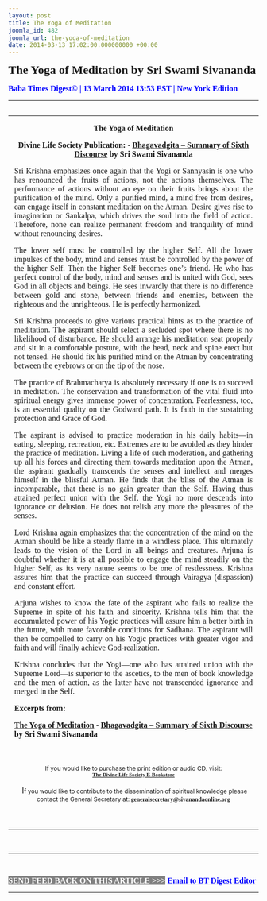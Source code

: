 ```yaml
---
layout: post
title: The Yoga of Meditation
joomla_id: 482
joomla_url: the-yoga-of-meditation
date: 2014-03-13 17:02:00.000000000 +00:00
---
```

<p style="text-align: justify;"><span style="font-size: 18pt; font-family: book antiqua,palatino;"><strong><span style="line-height: 115%;">The Yoga of Meditation by Sri Swami Sivananda</span></strong></span></p>
<p style="text-align: justify;"><strong><span style="font-family: book antiqua,palatino; font-size: 12pt; color: #3366ff;"><span style="line-height: 115%;"><span style="color: #0000ff;">Baba Times Digest© | 13 March 2014 13:53 EST | New York Edition</span><br /></span></span></strong></p>
<hr />
<div>
<table align="left" cellpadding="0" cellspacing="0" vspace="0" hspace="0">
<tbody>
<tr>
<td style="padding: 0in 9pt;" align="left" valign="top">
<p style="text-align: center;" align="center"><span style="font-size: 12pt; font-family: book antiqua,palatino;"><strong>The Yoga of Meditation</strong></span></p>
<p style="text-align: center;" align="center"><span style="font-size: 12pt; font-family: book antiqua,palatino;"><strong>Divine Life Society Publication: - </strong><a href="http://www.dlshq.org/download/bgita.htm#_VPID_14"><strong>Bhagavadgita – Summary of Sixth Discourse</strong></a><strong> by Sri Swami Sivananda</strong></span></p>
<p style="text-align: justify;"><span style="font-size: 12pt; font-family: book antiqua,palatino;">Sri Krishna emphasizes once again that the Yogi or Sannyasin is one who has renounced the fruits of actions, not the actions themselves. The performance of actions without an eye on their fruits brings about the purification of the mind. Only a purified mind, a mind free from desires, can engage itself in constant meditation on the Atman. Desire gives rise to imagination or Sankalpa, which drives the soul into the field of action. Therefore, none can realize permanent freedom and tranquility of mind without renouncing desires.</span></p>
<p style="text-align: justify;"><span style="font-size: 12pt; font-family: book antiqua,palatino;">The lower self must be controlled by the higher Self. All the lower impulses of the body, mind and senses must be controlled by the power of the higher Self. Then the higher Self becomes one’s friend. He who has perfect control of the body, mind and senses and is united with God, sees God in all objects and beings. He sees inwardly that there is no difference between gold and stone, between friends and enemies, between the righteous and the unrighteous. He is perfectly harmonized.</span></p>
<p style="text-align: justify;"><span style="font-size: 12pt; font-family: book antiqua,palatino;">Sri Krishna proceeds to give various practical hints as to the practice of meditation. The aspirant should select a secluded spot where there is no likelihood of disturbance. He should arrange his meditation seat properly and sit in a comfortable posture, with the head, neck and spine erect but not tensed. He should fix his purified mind on the Atman by concentrating between the eyebrows or on the tip of the nose.</span></p>
<p style="text-align: justify;"><span style="font-size: 12pt; font-family: book antiqua,palatino;">The practice of Brahmacharya is absolutely necessary if one is to succeed in meditation. The conservation and transformation of the vital fluid into spiritual energy gives immense power of concentration. Fearlessness, too, is an essential quality on the Godward path. It is faith in the sustaining protection and Grace of God.</span></p>
<p style="text-align: justify;"><span style="font-size: 12pt; font-family: book antiqua,palatino;">The aspirant is advised to practice moderation in his daily habits—in eating, sleeping, recreation, etc. Extremes are to be avoided as they hinder the practice of meditation. Living a life of such moderation, and gathering up all his forces and directing them towards meditation upon the Atman, the aspirant gradually transcends the senses and intellect and merges himself in the blissful Atman. He finds that the bliss of the Atman is incomparable, that there is no gain greater than the Self. Having thus attained perfect union with the Self, the Yogi no more descends into ignorance or delusion. He does not relish any more the pleasures of the senses.</span></p>
<p style="text-align: justify;"><span style="font-size: 12pt; font-family: book antiqua,palatino;">Lord Krishna again emphasizes that the concentration of the mind on the Atman should be like a steady flame in a windless place. This ultimately leads to the vision of the Lord in all beings and creatures. Arjuna is doubtful whether it is at all possible to engage the mind steadily on the higher Self, as its very nature seems to be one of restlessness. Krishna assures him that the practice can succeed through Vairagya (dispassion) and constant effort.</span></p>
<p style="text-align: justify;"><span style="font-size: 12pt; font-family: book antiqua,palatino;">Arjuna wishes to know the fate of the aspirant who fails to realize the Supreme in spite of his faith and sincerity. Krishna tells him that the accumulated power of his Yogic practices will assure him a better birth in the future, with more favorable conditions for Sadhana. The aspirant will then be compelled to carry on his Yogic practices with greater vigor and faith and will finally achieve God-realization.</span></p>
<p style="text-align: justify;"><span style="font-size: 12pt; font-family: book antiqua,palatino;">Krishna concludes that the Yogi—one who has attained union with the Supreme Lord—is superior to the ascetics, to the men of book knowledge and the men of action, as the latter have not transcended ignorance and merged in the Self.</span></p>
<p><span style="font-size: 12pt; font-family: book antiqua,palatino;"><strong>Excerpts from:</strong></span></p>
<p><span style="font-size: 12pt; font-family: book antiqua,palatino;"><a href="http://www.dlshq.org/download/bgita.htm#_VPID_14"><strong>The Yoga of Meditation</strong></a><strong> - </strong><a href="http://www.dlshq.org/download/bgita.htm#_VPID_12"><strong>Bhagavadgita – Summary of Sixth Discourse</strong></a><strong> by Sri Swami Sivananda</strong></span></p>
<br />
<p style="text-align: center;" align="center"><span style="font-size: 9pt;">If you would like to purchase the print edition or audio CD, visit:</span> <br /> <strong><span style="font-family: 'Arial Narrow','sans-serif'; font-size: 8pt;"><a href="http://www.dlshq.org/cgi-bin/store/commerce.cgi?category=krishnananda&amp;cart_id=1394930528.401">The Divine Life Society E-Bookstore</a></span></strong></p>
<p style="text-align: center;" align="center">&nbsp;I<span style="font-size: 9pt;">f you would like to contribute to the dissemination of spiritual knowledge please contact the General Secretary at:</span><strong><span style="font-family: 'Calibri','sans-serif'; font-size: 9pt; line-height: 115%;"><a href="mailto:generalsecretary@sivanandaonline.org"> </a><a href="mailto:generalsecretary@sivanandaonline.org">generalsecretary@sivanandaonline.org</a></span></strong></p>
<p>&nbsp;</p>
</td>
</tr>
</tbody>
</table>
</div>
<p>&nbsp;</p>
<hr />
<p><span style="font-family: book antiqua,palatino; font-size: 12pt;"><a href="http://en.wikipedia.org/wiki/Independence_Day_%28United_States%29"><span style="color: #0000ff;"><span style="color: #0000ff;"><br style="font-family: book antiqua,palatino; font-size: 12pt;" /></span></span></a><span style="color: #0000ff;"><span style="color: #0000ff;"><span style="color: #000000;"></span></span></span></span></p>
<p><span style="font-family: book antiqua,palatino; font-size: 12pt;"><span style="color: #0000ff;"><span style="color: #0000ff;"><span style="font-size: 11pt; line-height: 115%; font-family: 'Book Antiqua','serif';"><strong><span style="font-family: book antiqua,palatino; font-size: 12pt; color: #3366ff;"><span style="line-height: 115%;"><span style="color: #000000;"><span style="background-color: #808080; color: #ffffff;">SEND FEED BACK ON THIS ARTICLE &gt;&gt;&gt;</span> <a href="mailto:thebabatimes@gmail.com"><span style="color: #0000ff;"><span style="color: #0000ff;">Email to BT Digest Editor</span></span></a><br /></span></span></span></strong></span></span></span></span></p>
<hr />
<p>&nbsp;</p>
